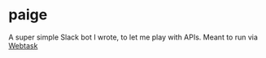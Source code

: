 # paige

A super simple Slack bot I wrote, to let me play with APIs. Meant to run via [Webtask](http://www.webtask.io)
